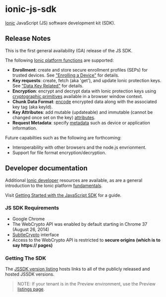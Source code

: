 # ionic-js-sdk

[Ionic](https://ionic.com) JavaScript (JS) software development kit (SDK).

## Release Notes

This is the first general availability (GA) release of the JS SDK.

The following [Ionic platform functions](https://dev.ionic.com/fundamentals.html) are supported:
* **Enrollment**: create and store secure enrollment profiles (SEPs) for trusted devices.
See ["Enrolling a Device"](https://dev.ionic.com/fundamentals/glossary.html) for details. 
* **Key requests**: create, fetch (aka 'get'), and update Ionic protection keys. See ["Data Key Related"](https://dev.ionic.com/fundamentals/glossary.html) for details.
* **Encryption**: encrypt and decrypt data with Ionic protection keys using [cryptographic primitives](https://developer.mozilla.org/en-US/docs/Web/API/SubtleCrypto) available in a browser window context.
* **Chunk Data Format**: [encode](https://dev.ionic.com/fundamentals/data-format/chunkdataformat.html) encrypted data along with the associated key tag (aka keyId).
* **Key Attributes**: add mutable (updateable) and immutable (cannot be changed once set on the key) [attributes](https://dev.ionic.com/fundamentals/metadata.html).
* **Request Metadata**: specify [metadata](https://dev.ionic.com/fundamentals/metadata.html) such as device or application information.

Future capabilties such as the following are forthcoming:
* Interoperability with other browsers and the node.js envrionment.
* Support for file format encryption/decryption.

## Developer documentation

Additional [Ionic developer](https://dev.ionic.com) resources are available, as are a general introduction to the Ionic platform [fundamentals](https://dev.ionic.com/fundamentals.html).

Visit [Getting Started with the JavaScript SDK](https://dev.ionic.com/getting-started/web-javascript.html) for a guide.

### JS SDK Requirements

* Google Chrome
 * The WebCrypto API was enabled by default starting in Chrome 37 (August 26, 2014)
* [SubtleCrypto](https://developer.mozilla.org/en-US/docs/Web/API/SubtleCrypto) interface
 * Access to the WebCrypto API is restricted to **secure origins (which is to say https:// pages)**

### Getting The SDK

The [JSSDK version listing](https://api.ionic.com/jssdk/) hosts links to all of the publicly released and hosted JSSDK versions.

> NOTE: If your tenant is in the Preview environment, use the Preview [listings page](https://preview-api.ionic.com/jssdk/).

